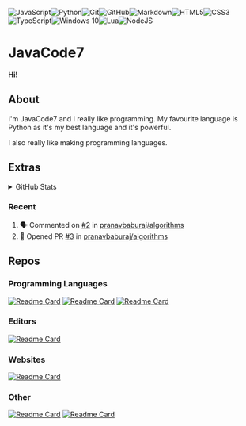 <img alt="JavaScript" src="https://img.shields.io/badge/javascript%20-%23323330.svg?&style=for-the-badge&logo=javascript&logoColor=%23F7DF1E"/><img alt="Python" src="https://img.shields.io/badge/python%20-%2314354C.svg?&style=for-the-badge&logo=python&logoColor=white"/><img alt="Git" src="https://img.shields.io/badge/git%20-%23F05033.svg?&style=for-the-badge&logo=git&logoColor=white"/><img alt="GitHub" src="https://img.shields.io/badge/github%20-%23121011.svg?&style=for-the-badge&logo=github&logoColor=white"/><img alt="Markdown" src="https://img.shields.io/badge/markdown-%23000000.svg?&style=for-the-badge&logo=markdown&logoColor=white"/><img alt="HTML5" src="https://img.shields.io/badge/html5%20-%23E34F26.svg?&style=for-the-badge&logo=html5&logoColor=white"/><img alt="CSS3" src="https://img.shields.io/badge/css3%20-%231572B6.svg?&style=for-the-badge&logo=css3&logoColor=white"/><img alt="TypeScript" src="https://img.shields.io/badge/typescript%20-%23007ACC.svg?&style=for-the-badge&logo=typescript&logoColor=white"/><img alt="Windows 10" src="https://img.shields.io/badge/Windows-0078D6?style=for-the-badge&logo=windows&logoColor=white" /><img alt="Lua" src="https://img.shields.io/badge/lua-%232C2D72.svg?&style=for-the-badge&logo=lua&logoColor=white"/><img alt="NodeJS" src="https://img.shields.io/badge/node.js%20-%2343853D.svg?&style=for-the-badge&logo=node.js&logoColor=white"/>

# JavaCode7
**Hi!**
 
## About

I'm JavaCode7 and I really like programming. My favourite language is Python as it's my best language and it's powerful.

I also really like making programming languages.

## Extras

<details>
  <summary>GitHub Stats</summary>

<br>
  
![Anurag's github stats](https://github-readme-stats.vercel.app/api?username=JavaCode7&show_icons=true&theme=radical)
<br>
<br>

</details>

### Recent

<!--START_SECTION:activity-->
1. 🗣 Commented on [#2](https://github.com/pranavbaburaj/algorithms/issues/2) in [pranavbaburaj/algorithms](https://github.com/pranavbaburaj/algorithms)
2. 💪 Opened PR [#3](https://github.com/pranavbaburaj/algorithms/pull/3) in [pranavbaburaj/algorithms](https://github.com/pranavbaburaj/algorithms)
<!--END_SECTION:activity-->

## Repos

### Programming Languages

[![Readme Card](https://github-readme-stats.vercel.app/api/pin/?username=JavaCode7&repo=Caesium&show_owner=True)](https://github.com/JavaCode7/Caesium)
[![Readme Card](https://github-readme-stats.vercel.app/api/pin/?username=JavaCode7&repo=Thulium&show_owner=True)](https://github.com/JavaCode7/Thulium)
[![Readme Card](https://github-readme-stats.vercel.app/api/pin/?username=JavaCode7&repo=Titanium&show_owner=True)](https://github.com/JavaCode7/Titanium)

### Editors
 
[![Readme Card](https://github-readme-stats.vercel.app/api/pin/?username=JavaCode7&repo=No-Sweat&show_owner=True)](https://github.com/JavaCode7/No-Sweat)

### Websites

[![Readme Card](https://github-readme-stats.vercel.app/api/pin/?username=JavaCode7&repo=javacode7.github.io&show_owner=True)](https://github.com/JavaCode7/javacode7.github.io)

### Other

[![Readme Card](https://github-readme-stats.vercel.app/api/pin/?username=JavaCode7&repo=Hejjo&show_owner=True)](https://github.com/JavaCode7/Hejjo)
[![Readme Card](https://github-readme-stats.vercel.app/api/pin/?username=JavaCode7&repo=Titanium-vscode&show_owner=True)](https://github.com/JavaCode7/Titanium-vscode)

